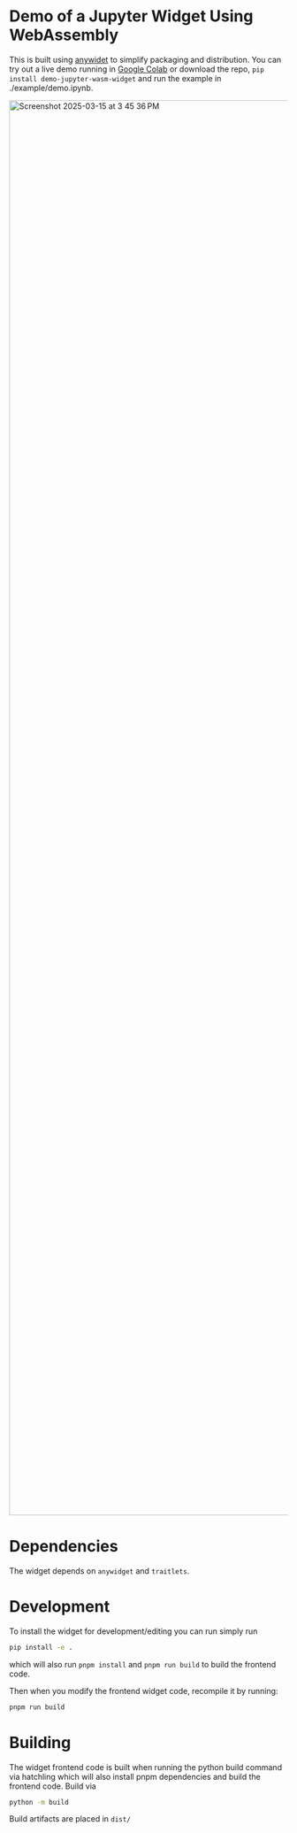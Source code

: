 # Demo of a Jupyter Widget Using WebAssembly

This is built using [anywidet](https://github.com/manzt/anywidget)
to simplify packaging and distribution. You can try out
a live demo running in [Google Colab](https://colab.research.google.com/drive/1hdWj73Oc6v6EtcrE8Re6M-Btn9KQCwVa?usp=sharing)
or download the repo, `pip install demo-jupyter-wasm-widget` and
run the example in ./example/demo.ipynb.

<img width="2558" alt="Screenshot 2025-03-15 at 3 45 36 PM" src="https://github.com/user-attachments/assets/d11af87b-df94-4d87-aab8-d79cdb66a03f" />

# Dependencies

The widget depends on `anywidget` and `traitlets`.

# Development

To install the widget for development/editing you can run simply run
```bash
pip install -e .
```
which will also run `pnpm install` and `pnpm run build` to build the
frontend code.


Then when you modify the frontend widget code, recompile it
by running:
```bash
pnpm run build
```

# Building

The widget frontend code is built when running the python build 
command via hatchling which will also install pnpm dependencies
and build the frontend code. Build via
```bash
python -m build
```

Build artifacts are placed in `dist/`

